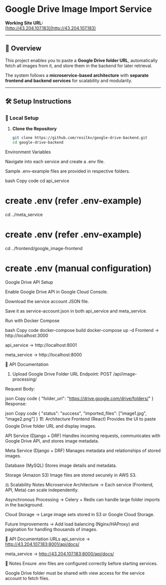 # Google Drive Image Import Service

**Working Site URL:**  
[http://43.204.107.183](http://43.204.107.183)

---

## 📌 Overview
This project enables you to paste a **Google Drive folder URL**, automatically fetch all images from it, and store them in the backend for later retrieval.  

The system follows a **microservice-based architecture** with **separate frontend and backend services** for scalability and modularity.

---

## 🛠️ Setup Instructions

### 🔹 Local Setup

1. **Clone the Repository**
   ```bash
   git clone https://github.com/resilkv/google-drive-backend.git
   cd google-drive-backend
Environment Variables

Navigate into each service and create a .env file.

Sample .env-example files are provided in respective folders.

bash
Copy code
cd api_service
# create .env (refer .env-example)

cd ../meta_service
# create .env (refer .env-example)

cd ../frontend/google_image-frontend
# create .env (manual configuration)
Google Drive API Setup

Enable Google Drive API in Google Cloud Console.

Download the service account JSON file.

Save it as service-account.json in both api_service and meta_service.

Run with Docker Compose

bash
Copy code
docker-compose build
docker-compose up -d
Frontend → http://localhost:3000

api_service → http://localhost:8001

meta_service → http://localhost:8000

📡 API Documentation
1. Upload Google Drive Folder URL
Endpoint:
POST /api/image-processing/

Request Body:

json
Copy code
{
  "folder_url": "https://drive.google.com/drive/folders/<folder-id>"
}
Response:

json
Copy code
{
  "status": "success",
  "imported_files": ["image1.jpg", "image2.png"]
}
🏗️ Architecture
Frontend (React)
Provides the UI to paste Google Drive folder URL and display images.

API Service (Django + DRF)
Handles incoming requests, communicates with Google Drive API, and stores image metadata.

Meta Service (Django + DRF)
Manages metadata and relationships of stored images.

Database (MySQL)
Stores image details and metadata.

Storage (Amazon S3)
Image files are stored securely in AWS S3.

⚖️ Scalability Notes
Microservice Architecture → Each service (Frontend, API, Meta) can scale independently.

Asynchronous Processing → Celery + Redis can handle large folder imports in the background.

Cloud Storage → Large image sets stored in S3 or Google Cloud Storage.

Future Improvements → Add load balancing (Nginx/HAProxy) and pagination for handling thousands of images.

📑 API Documentation URLs
api_service → http://43.204.107.183:8001/api/docs/

meta_service → http://43.204.107.183:8000/api/docs/

📝 Notes
Ensure .env files are configured correctly before starting services.

Google Drive folder must be shared with view access for the service account to fetch files.

